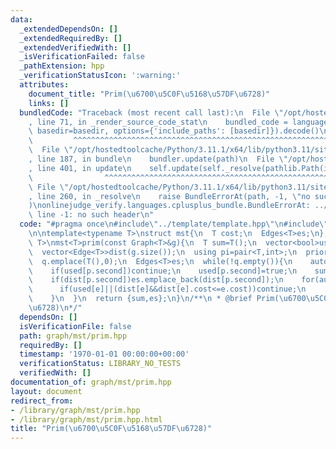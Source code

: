 ```yaml
---
data:
  _extendedDependsOn: []
  _extendedRequiredBy: []
  _extendedVerifiedWith: []
  _isVerificationFailed: false
  _pathExtension: hpp
  _verificationStatusIcon: ':warning:'
  attributes:
    document_title: "Prim(\u6700\u5C0F\u5168\u57DF\u6728)"
    links: []
  bundledCode: "Traceback (most recent call last):\n  File \"/opt/hostedtoolcache/Python/3.11.1/x64/lib/python3.11/site-packages/onlinejudge_verify/documentation/build.py\"\
    , line 71, in _render_source_code_stat\n    bundled_code = language.bundle(stat.path,\
    \ basedir=basedir, options={'include_paths': [basedir]}).decode()\n          \
    \         ^^^^^^^^^^^^^^^^^^^^^^^^^^^^^^^^^^^^^^^^^^^^^^^^^^^^^^^^^^^^^^^^^^^^^^^^^^^^^^^^^\n\
    \  File \"/opt/hostedtoolcache/Python/3.11.1/x64/lib/python3.11/site-packages/onlinejudge_verify/languages/cplusplus.py\"\
    , line 187, in bundle\n    bundler.update(path)\n  File \"/opt/hostedtoolcache/Python/3.11.1/x64/lib/python3.11/site-packages/onlinejudge_verify/languages/cplusplus_bundle.py\"\
    , line 401, in update\n    self.update(self._resolve(pathlib.Path(included), included_from=path))\n\
    \                ^^^^^^^^^^^^^^^^^^^^^^^^^^^^^^^^^^^^^^^^^^^^^^^^^^^^^^^^^\n \
    \ File \"/opt/hostedtoolcache/Python/3.11.1/x64/lib/python3.11/site-packages/onlinejudge_verify/languages/cplusplus_bundle.py\"\
    , line 260, in _resolve\n    raise BundleErrorAt(path, -1, \"no such header\"\
    )\nonlinejudge_verify.languages.cplusplus_bundle.BundleErrorAt: ../template/template.hpp:\
    \ line -1: no such header\n"
  code: "#pragma once\n#include\"../template/template.hpp\"\n#include\"../graph-template.hpp\"\
    \n\ntemplate<typename T>\nstruct mst{\n  T cost;\n  Edges<T>es;\n};\ntemplate<typename\
    \ T>\nmst<T>prim(const Graph<T>&g){\n  T sum=T();\n  vector<bool>used(g.size(),false);\n\
    \  vector<Edge<T>>dist(g.size());\n  using pi=pair<T,int>;\n  priority_queue<pi,vector<pi>,greater<>>q;\n\
    \  q.emplace(T(),0);\n  Edges<T>es;\n  while(!q.empty()){\n    auto p=q.top();q.pop();\n\
    \    if(used[p.second])continue;\n    used[p.second]=true;\n    sum+=p.first;\n\
    \    if(dist[p.second])es.emplace_back(dist[p.second]);\n    for(auto &e:g[p.second]){\n\
    \      if(used[e]||(dist[e]&&dist[e].cost<=e.cost))continue;\n      q.emplace(e.cost,e.to);\n\
    \    }\n  }\n  return {sum,es};\n}\n/**\n * @brief Prim(\u6700\u5C0F\u5168\u57DF\
    \u6728)\n*/"
  dependsOn: []
  isVerificationFile: false
  path: graph/mst/prim.hpp
  requiredBy: []
  timestamp: '1970-01-01 00:00:00+00:00'
  verificationStatus: LIBRARY_NO_TESTS
  verifiedWith: []
documentation_of: graph/mst/prim.hpp
layout: document
redirect_from:
- /library/graph/mst/prim.hpp
- /library/graph/mst/prim.hpp.html
title: "Prim(\u6700\u5C0F\u5168\u57DF\u6728)"
---
```

